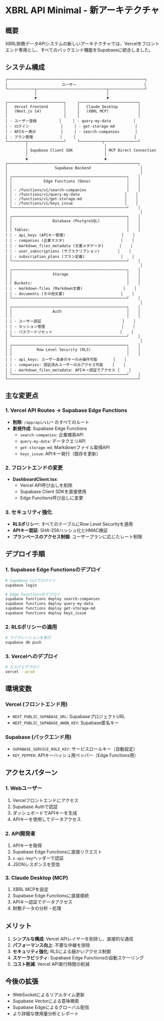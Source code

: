 # XBRL API Minimal - 新アーキテクチャ

## 概要
XBRL財務データAPIシステムの新しいアーキテクチャでは、Vercelをフロントエンド専用とし、すべてのバックエンド機能をSupabaseに統合しました。

## システム構成

```
┌─────────────────────────────────────────────────────────────┐
│                        ユーザー                              │
└────────────┬───────────────────────────────┬────────────────┘
             │                               │
             ▼                               ▼
┌─────────────────────────┐     ┌──────────────────────────┐
│   Vercel Frontend       │     │   Claude Desktop         │
│   (Next.js 14)          │     │   (XBRL MCP)             │
│                         │     │                          │
│ - ユーザー登録          │     │ - query-my-data          │
│ - ログイン              │     │ - get-storage-md         │
│ - APIキー表示           │     │ - search-companies       │
│ - プラン管理            │     │                          │
└────────┬────────────────┘     └──────────┬───────────────┘
         │                                  │
         │ Supabase Client SDK              │ MCP Direct Connection
         │                                  │
         ▼                                  ▼
┌──────────────────────────────────────────────────────────┐
│                     Supabase Backend                      │
│                                                           │
│ ┌───────────────────────────────────────────────────┐    │
│ │              Edge Functions (Deno)                │    │
│ │                                                   │    │
│ │ - /functions/v1/search-companies                  │    │
│ │ - /functions/v1/query-my-data                    │    │
│ │ - /functions/v1/get-storage-md                   │    │
│ │ - /functions/v1/keys_issue                       │    │
│ └───────────────────────────────────────────────────┘    │
│                                                           │
│ ┌───────────────────────────────────────────────────┐    │
│ │                  Database (PostgreSQL)            │    │
│ │                                                   │    │
│ │ Tables:                                           │    │
│ │ - api_keys (APIキー管理)                         │    │
│ │ - companies (企業マスタ)                         │    │
│ │ - markdown_files_metadata (文書メタデータ)       │    │
│ │ - user_subscriptions (サブスクリプション)        │    │
│ │ - subscription_plans (プラン定義)                │    │
│ └───────────────────────────────────────────────────┘    │
│                                                           │
│ ┌───────────────────────────────────────────────────┐    │
│ │                  Storage                          │    │
│ │                                                   │    │
│ │ Buckets:                                          │    │
│ │ - markdown-files (Markdown文書)                  │    │
│ │ - documents (その他文書)                         │    │
│ └───────────────────────────────────────────────────┘    │
│                                                           │
│ ┌───────────────────────────────────────────────────┐    │
│ │                  Auth                             │    │
│ │                                                   │    │
│ │ - ユーザー認証                                    │    │
│ │ - セッション管理                                  │    │
│ │ - パスワードリセット                              │    │
│ └───────────────────────────────────────────────────┘    │
│                                                           │
│ ┌───────────────────────────────────────────────────┐    │
│ │           Row Level Security (RLS)                │    │
│ │                                                   │    │
│ │ - api_keys: ユーザー自身のキーのみ操作可能       │    │
│ │ - companies: 認証済みユーザーのみアクセス可能    │    │
│ │ - markdown_files_metadata: APIキー認証でアクセス │    │
│ └───────────────────────────────────────────────────┘    │
└──────────────────────────────────────────────────────────┘
```

## 主な変更点

### 1. Vercel API Routes → Supabase Edge Functions
- **削除**: `/app/api/v1/*` のすべてのルート
- **新規作成**: Supabase Edge Functions
  - `search-companies`: 企業検索API
  - `query-my-data`: データクエリAPI
  - `get-storage-md`: Markdownファイル取得API
  - `keys_issue`: APIキー発行（既存を更新）

### 2. フロントエンドの変更
- **DashboardClient.tsx**:
  - Vercel API呼び出しを削除
  - Supabase Client SDKを直接使用
  - Edge Functions呼び出しに変更

### 3. セキュリティ強化
- **RLSポリシー**: すべてのテーブルにRow Level Securityを適用
- **APIキー認証**: SHA-256ハッシュ化とHMAC検証
- **プランベースのアクセス制御**: ユーザープランに応じたレート制限

## デプロイ手順

### 1. Supabase Edge Functionsのデプロイ
```bash
# Supabase CLIでログイン
supabase login

# Edge Functionsをデプロイ
supabase functions deploy search-companies
supabase functions deploy query-my-data
supabase functions deploy get-storage-md
supabase functions deploy keys_issue
```

### 2. RLSポリシーの適用
```bash
# マイグレーションを実行
supabase db push
```

### 3. Vercelへのデプロイ
```bash
# ビルドとデプロイ
vercel --prod
```

## 環境変数

### Vercel (フロントエンド用)
- `NEXT_PUBLIC_SUPABASE_URL`: SupabaseプロジェクトURL
- `NEXT_PUBLIC_SUPABASE_ANON_KEY`: Supabase匿名キー

### Supabase (バックエンド用)
- `SUPABASE_SERVICE_ROLE_KEY`: サービスロールキー（自動設定）
- `KEY_PEPPER`: APIキーハッシュ用ペッパー（Edge Functions用）

## アクセスパターン

### 1. Webユーザー
1. Vercelフロントエンドにアクセス
2. Supabase Authで認証
3. ダッシュボードでAPIキーを生成
4. APIキーを使用してデータアクセス

### 2. API開発者
1. APIキーを取得
2. Supabase Edge Functionsに直接リクエスト
3. `x-api-key`ヘッダーで認証
4. JSONレスポンスを受信

### 3. Claude Desktop (MCP)
1. XBRL MCPを設定
2. Supabase Edge Functionsに直接接続
3. APIキー認証でデータアクセス
4. 財務データの分析・処理

## メリット

1. **シンプルな構成**: Vercel APIレイヤーを削除し、直接的な通信
2. **パフォーマンス向上**: 不要な中継を排除
3. **セキュリティ強化**: RLSによる細かいアクセス制御
4. **スケーラビリティ**: Supabase Edge Functionsの自動スケーリング
5. **コスト削減**: Vercel API実行時間の削減

## 今後の拡張

- WebSocketによるリアルタイム更新
- Supabase Vectorによる意味検索
- Supabase Edgeによるグローバル配信
- より詳細な使用量分析とレポート